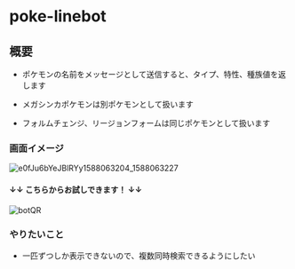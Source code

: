 # poke-linebot

## 概要

- ポケモンの名前をメッセージとして送信すると、タイプ、特性、種族値を返します

- メガシンカポケモンは別ポケモンとして扱います

- フォルムチェンジ、リージョンフォームは同じポケモンとして扱います

### 画面イメージ

![e0fJu6bYeJBlRYy1588063204_1588063227](https://user-images.githubusercontent.com/40832190/80466340-63668c80-8977-11ea-89eb-db3d6e273ef5.jpg)

#### ↓↓ こちらからお試しできます！ ↓↓

![botQR](https://user-images.githubusercontent.com/40832190/80465938-cad00c80-8976-11ea-8a20-7e4a191d5331.png)

### やりたいこと

- 一匹ずつしか表示できないので、複数同時検索できるようにしたい
